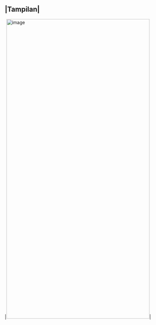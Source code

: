 |Tampilan|
----------
|<img width="449" height="938" alt="image" src="https://github.com/user-attachments/assets/dd020dd9-35f7-46b6-8c49-efb6b6ca8322" />|
